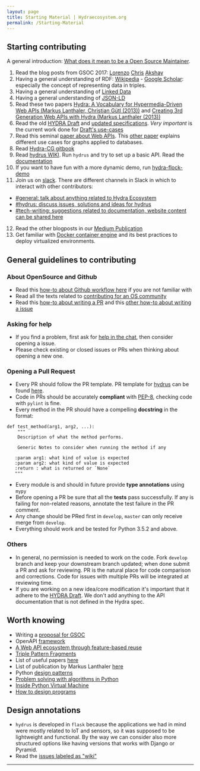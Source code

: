 ```yaml
---
layout: page
title: Starting Material | Hydraecosystem.org
permalink: /Starting-Material
---
```

## Starting contributing

A general introduction: [What does it mean to be a Open Source Maintainer](https://mozilla.github.io/maintainer-cohort/).

1. Read the blog posts from GSOC 2017: [Lorenzo](https://www.linkedin.com/pulse/gsoc-2017-python-hydra-making-summer-great-hacking-web-moriondo/) [Chris](https://gsocchrizandr.wordpress.com/the-book-of-hydrus/) [Akshay](https://xadahiya.github.io/Gsoc-Summary/)
2. Having a general understanding of RDF: [Wikipedia](https://en.wikipedia.org/wiki/Resource_Description_Framework) -  [Google Scholar](https://goo.gl/TCdYG3): especially the concept of representing data in triples.
3. Having a general understanding of [Linked Data](https://www.w3.org/DesignIssues/LinkedData.html)
4. Having a general understanding of [JSON-LD](https://dl.acm.org/citation.cfm?id=2307827)
5. Read these two papers [Hydra: A Vocabulary for Hypermedia-Driven Web APIs
(Markus Lanthaler, Christian Gütl (2013))](http://www.markus-lanthaler.com/research/hydra-a-vocabulary-for-hypermedia-driven-web-apis.pdf) and [Creating 3rd Generation Web APIs with Hydra
(Markus Lanthaler (2013))](http://www.markus-lanthaler.com/research/creating-3rd-generation-web-apis-with-hydra.pdf)
6. Read the old [HYDRA Draft](https://www.hydra-cg.com/spec/latest/core/) and [updated specifications](https://github.com/HydraCG). *Very important* is the current work done for [Draft's use-cases](https://github.com/HydraCG/Specifications/tree/master/drafts/use-cases)
7. Read this seminal [paper about Web APIs](https://arxiv.org/abs/1609.07108). This [other paper](https://arxiv.org/pdf/1809.01622.pdf) explains different use cases for graphs applied to databases.
8. Read [Hydra-CG gitbook](https://github.com/HydraCG/gitbook)
9. Read [hydrus WIKI](https://www.hydraecosystem.org/00-Home). Run `hydrus` and try to set up a basic API. Read the [documentation](http://hydrus.readthedocs.io/en/latest/)
10. If you want to have fun with a more dynamic demo, run [hydra-flock-demo](https://github.com/HTTP-APIs/hydra-flock-demo)
11. Join us on [slack](https://join.slack.com/t/hydraecosystem/shared_invite/enQtNzM3NTg5NzQ2MDUxLWU1MjM3ZGRhZWM4ZTg1ODBjMTljNTQwNzAwMGM3ZDlmYTY3Y2E4OGJmN2NlZWRjMWIzY2MzN2NjOTIyYmQ1ZjU). There are different channels in Slack in which to interact with other contributors:
* [#general: talk about anything related to Hydra Ecosystem](https://app.slack.com/client/TMGNKBP5X/CMR9RFB0E)
* [#hydrus: discuss issues, solutions and ideas for hydrus](https://app.slack.com/client/TMGNKBP5X/CMR0C8WJ3)
* [#tech-writing: suggestions related to documentation, website content can be shared here](https://app.slack.com/client/TMGNKBP5X/CNBS844FL)
12. Read the other blogposts in our [Medium Publication](https://medium.com/w3c-hydra-development-community)
13. Get familiar with [Docker container engine](https://docker-curriculum.com/) and its best practices to deploy virtualized environments.

## General guidelines to contributing

### About OpenSource and Github
* Read this [how-to about Github workflow here](https://guides.github.com/introduction/flow/) if you are not familiar with
* Read all the texts related to [contributing for an OS community](https://github.com/HTTP-APIs/hydrus/tree/master/.github)
* Read this [how-to about writing a PR](https://github.com/blog/1943-how-to-write-the-perfect-pull-request) and this [other how-to about writing a issue](https://wiredcraft.com/blog/how-we-write-our-github-issues/)

### Asking for help
* If you find a problem, first ask for [help in the chat](https://app.slack.com/client/TMGNKBP5X/CMR9RFB0E), then consider opening a issue.
* Please check existing or closed issues or PRs when thinking about opening a new one.

### Opening a Pull Request
* Every PR should follow the PR template. PR template for [hydrus](https://github.com/HTTP-APIs/hydrus) can be found [here](https://github.com/HTTP-APIs/hydrus/blob/master/.github/PULL_REQUEST_TEMPLATE.md).
* Code in PRs should be accurately **compliant** with [PEP-8](https://www.python.org/dev/peps/pep-0008/), checking code with `pylint` is fine.
* Every method in the PR should have a compelling **docstring** in the format:
```
def test_method(arg1, arg2, ...):
    """
    Description of what the method performs.

    Generic Notes to consider when running the method if any

   :param arg1: what kind of value is expected
   :param arg2: what kind of value is expected
   :return : what is returned or `None`
   """
```
* Every module is and should in future provide **type annotations** using `mypy`
* Before opening a PR be sure that all the **tests** pass successfully. If any is failing for non-related reasons, annotate the test failure in the PR comment.
* Any change should be PRed first in `develop`, `master` can only receive merge from `develop`.
* Everything should work and be tested for Python 3.5.2 and above.

### Others
* In general, no permission is needed to work on the code. Fork `develop` branch and keep your downstream branch updated; when done submit a PR and ask for reviewing. PR is the natural place for code comparison and corrections. Code for issues with multiple PRs will be integrated at reviewing time.
* If you are working on a new idea/core modification it's important that it adhere to the [HYDRA Draft](https://www.hydra-cg.com/spec/latest/core/). We don't add anything to the API documentation that is not defined in the Hydra spec.

## Worth knowing
* Writing a [proposal for GSOC](https://google.github.io/gsocguides/student/writing-a-proposal)
* OpenAPI [framework](https://www.openapis.org/)
* [A Web API ecosystem through feature-based reuse](https://arxiv.org/abs/1609.07108)
* [Triple Pattern Fragments](https://biblio.ugent.be/publication/8050661/file/8050671.pdf)
* List of useful papers [here](https://arxiv.org/find/all/1/all:+verborgh/0/1/0/all/0/1)
* List of publication by Markus Lanthaler [here](http://www.markus-lanthaler.com/publications)
* Python [design patterns](https://github.com/crista/exercises-in-programming-style)
* [Problem solving with algorithms in Python](https://runestone.academy/runestone/static/pythonds/index.html)
* [Inside Python Virtual Machine](https://leanpub.com/insidethepythonvirtualmachine/read)
* [How to design programs](https://htdp.org/2018-01-06/Book/index.html)


## Design annotations
* `hydrus` is developed in `flask` because the applications we had in mind were mostly related to IoT and sensors, so it was supposed to be lightweight and functional. By the way we can consider also more structured options like having versions that works with Django or Pyramid.
* Read the [issues labeled as "wiki"](https://github.com/HTTP-APIs/hydrus/issues?utf8=%E2%9C%93&q=is%3Aissue+label%3Awiki+)

---

